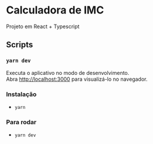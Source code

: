 # Calculadora de IMC

Projeto em React + Typescript


##  Scripts

### `yarn dev`

Executa o aplicativo no modo de desenvolvimento.\
Abra [http://localhost:3000](http://localhost:3000) para visualizá-lo no navegador.

### Instalação
 - `yarn`
### Para rodar
- `yarn dev`